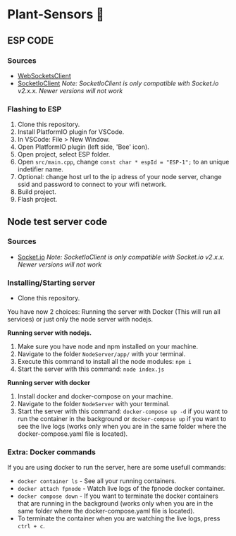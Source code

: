 # Plant-Sensors 🌻

## ESP CODE

### Sources
* [WebSocketsClient](https://github.com/zaphoyd/websocketpp)
* [SocketIoClient](https://github.com/timum-viw/socket.io-client)
*Note: SocketIoClient is only compatible with Socket.io v2.x.x. Newer versions will not work*

### Flashing to ESP
1. Clone this repository.
2. Install PlatformIO plugin for VSCode.
3. In VSCode: File > New Window.
4. Open PlatformIO plugin (left side, 'Bee' icon).
5. Open project, select ESP folder.
6. Open `src/main.cpp`, change `const char * espId = "ESP-1";` to an unique indetifier name.
7. Optional: change host url to the ip adress of your node server, change ssid and password to connect to your wifi network.
8. Build project.
9. Flash project.
## Node test server code

### Sources
* [Socket.io](https://www.npmjs.com/package/socket.io)
*Note: SocketIoClient is only compatible with Socket.io v2.x.x. Newer versions will not work*

### Installing/Starting server
* Clone this repository.

You have now 2 choices: Running the server with Docker (This will run all services) or just only the node server with nodejs.

**Running server with nodejs.**
1. Make sure you have node and npm installed on your machine.
2. Navigate to the folder `NodeServer/app/` with your terminal.
3. Execute this command to install all the node modules: `npm i`
4. Start the server with this command: `node index.js`

**Running server with docker**
1. Install docker and docker-compose on your machine.
2. Navigate to the folder `NodeServer` with your terminal.
3. Start the server with this command: `docker-compose up -d` if you want to run the container in the background or `docker-compose up` if you want to see the live logs (works only when you are in the same folder where the docker-compose.yaml file is located).

### Extra: Docker commands
If you are using docker to run the server, here are some usefull commands:
* `docker container ls` - See all your running containers.
* `docker attach fpnode` - Watch live logs of the fpnode docker container.
* `docker compose down` - If you want to terminate the docker containers that are running in the background (works only when you are in the same folder where the docker-compose.yaml file is located).
* To terminate the container when you are watching the live logs, press `ctrl + c`.